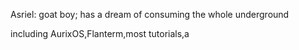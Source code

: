 Asriel: goat boy; has a dream of consuming the whole underground

including AurixOS,Flanterm,most tutorials,a
